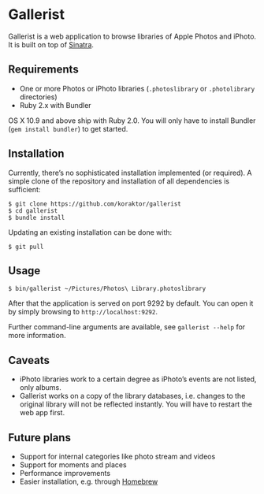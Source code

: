 Gallerist
=========

Gallerist is a web application to browse libraries of Apple Photos and iPhoto.
It is built on top of [Sinatra][sinatra].

## Requirements

 * One or more Photos or iPhoto libraries (`.photoslibrary` or `.photolibrary`
   directories)
 * Ruby 2.x with Bundler
 
OS X 10.9 and above ship with Ruby 2.0. You will only have to install Bundler
(`gem install bundler`) to get started.

## Installation

Currently, there’s no sophisticated installation implemented (or required). A
simple clone of the repository and installation of all dependencies is
sufficient:

```shell
$ git clone https://github.com/koraktor/gallerist
$ cd gallerist
$ bundle install
```

Updating an existing installation can be done with:

```shell
$ git pull
```

## Usage

```shell
$ bin/gallerist ~/Pictures/Photos\ Library.photoslibrary
```

After that the application is served on port 9292 by default. You can open it
by simply browsing to `http://localhost:9292`.

Further command-line arguments are available, see `gallerist --help` for more
information.

## Caveats

 * iPhoto libraries work to a certain degree as iPhoto’s events are not
   listed, only albums.
 * Gallerist works on a copy of the library databases, i.e. changes to the
   original library will not be reflected instantly. You will have to restart
   the web app first.

## Future plans

 * Support for internal categories like photo stream and videos
 * Support for moments and places
 * Performance improvements
 * Easier installation, e.g. through [Homebrew][brew]

 [brew]: http://brew.sh
 [sinatra]: http://www.sinatrarb.com

